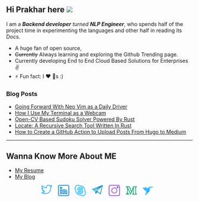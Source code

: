 ## Hi Prakhar here <a href="https://pr4k.github.io/"><img src="https://media.giphy.com/media/hvRJCLFzcasrR4ia7z/giphy.gif" width="25px"></a>

I am a  ***Backend developer** turned **NLP Engineer***, who spends half of the project time in experimenting the languages and other half in reading its Docs.



- A huge fan of open source, 
- ~~Currently~~ Always learning and exploring the Github Trending page.
- Currently developing End to End Cloud Based Solutions for Enterprises :v:
- ⚡ Fun fact: I :heart: :dog:s :)


### Blog Posts
<!-- BLOG-POST-LIST:START -->
- [Going Forward With Neo Vim as a Daily Driver](https://medium.com/better-programming/going-forward-with-neo-vim-as-a-daily-driver-8624489d0143?source=rss-cd1db4b63ce1------2)
- [How I Use My Terminal as a Webcam](https://medium.com/better-programming/how-i-use-my-terminal-as-a-webcam-b706ccc9d216?source=rss-cd1db4b63ce1------2)
- [Open-CV Based Sudoku Solver Powered By Rust](https://towardsdatascience.com/open-cv-based-sudoku-solver-powered-by-rust-df256653d5b3?source=rss-cd1db4b63ce1------2)
- [Locate: A Recursive Search Tool Written In Rust](https://medium.com/better-programming/locate-a-recursive-search-tool-6e497d0134ba?source=rss-cd1db4b63ce1------2)
- [How to Create a GitHub Action to Upload Posts From Hugo to Medium](https://medium.com/better-programming/how-to-create-a-github-action-to-upload-posts-from-hugo-to-medium-6a2a5ba9818e?source=rss-cd1db4b63ce1------2)
<!-- BLOG-POST-LIST:END -->

---
## Wanna Know More About ME

- [My Resume](https://pr4k.github.io/assets/Prakhar_CV.pdf)
- [My Blog](https://pr4k.github.io)

<p align='center'>
 <a href = https://twitter.com/me_prakhar><img height="30" src = "twitter.svg" ></a> &nbsp;&nbsp;  <a href = https://www.linkedin.com/in/pr4k><img height="30" src = "linkedin.svg" ></a> &nbsp;&nbsp;  <a href = https://join.skype.com/invite/oZkUaPq8hsnw><img height="30" src = "skype.svg" ></a> &nbsp;&nbsp; <a href = https://t.me/Prakharkaushik><img height="30" src = "telegram.svg" ></a> &nbsp;&nbsp; <a href = https://www.instagram.com/prakhar.kaush><img height="30" src = "instagram.svg" ></a> &nbsp;&nbsp;  <a href = https://medium.com/@pr4k><img height="30" src = "medium.svg" ></a> &nbsp;&nbsp; <a href = https://www.freelancer.in/u/Prakhark19><img height="30" src = "freelancer.com.svg" ></a> &nbsp;&nbsp;   

 </p>
